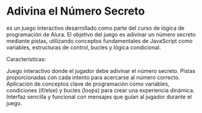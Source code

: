 # Adivina el Número Secreto
es un juego interactivo desarrollado como parte del curso de lógica de programación de Alura. El objetivo del juego es adivinar un número secreto mediante pistas, utilizando conceptos fundamentales de JavaScript como variables, estructuras de control, bucles y lógica condicional.

Características:

Juego interactivo donde el jugador debe adivinar el número secreto.
Pistas proporcionadas con cada intento para acercarse al número correcto.
Aplicación de conceptos clave de programación como variables, condiciones (if/else) y bucles (loops) para crear una experiencia dinámica.
Interfaz sencilla y funcional con mensajes que guían al jugador durante el juego.
